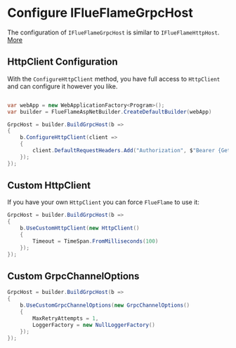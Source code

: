 # Configure IFlueFlameGrpcHost

The configuration of `IFlueFlameGrpcHost` is similar to `IFlueFlameHttpHost`. [More](/rest/configuration.md)

## HttpClient Configuration

With the `ConfigureHttpClient` method, you have full access to `HttpClient` and can configure it however you like.

```csharp

var webApp = new WebApplicationFactory<Program>();
var builder = FlueFlameAspNetBuilder.CreateDefaultBuilder(webApp)

GrpcHost = builder.BuildGrpcHost(b =>
{
	b.ConfigureHttpClient(client =>
	{
        client.DefaultRequestHeaders.Add("Authorization", $"Bearer {GetJwtToken()}");
	});
});
```

## Custom HttpClient

If you have your own `HttpClient` you can force `FlueFlame` to use it:

```csharp
GrpcHost = builder.BuildGrpcHost(b =>
{
	b.UseCustomHttpClient(new HttpClient()
	{
		Timeout = TimeSpan.FromMilliseconds(100)
	});
});
```

## Custom GrpcChannelOptions

```csharp
GrpcHost = builder.BuildGrpcHost(b =>
{
	b.UseCustomGrpcChannelOptions(new GrpcChannelOptions()
	{
		MaxRetryAttempts = 1,
        LoggerFactory = new NullLoggerFactory()
	});
});
```



